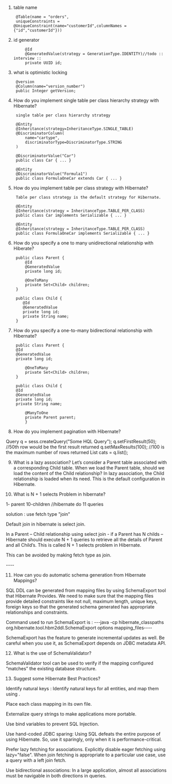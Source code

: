 1. table name

        @Table(name = "orders",
        uniqueConstraints = @UniqueConstraint(name="customerId",columnNames = {"id","customerId"}))

2. id generator

            @Id
            @GeneratedValue(strategy = GenerationType.IDENTITY)//todo :: interview ::
            private UUID id;
3. what is optimistic locking

        @version
        @Column(name="version_number")
        public Integer getVersion;

4. How do you implement single table per class hierarchy strategy with Hibernate?

        single table per class hierarchy strategy

        @Entity
        @Inheritance(strategy=InheritanceType.SINGLE_TABLE)
        @DiscriminatorColumn(
            name="cartype",
            discriminatorType=DiscriminatorType.STRING
        )

        @DiscriminatorValue("Car")
        public class Car { ... }

        @Entity
        @DiscriminatorValue("Formula1")
        public class FormulaOneCar extends Car { ... }

5. How do you implement table per class strategy with Hibernate?

        Table per class strategy is the default strategy for Hibernate.

        @Entity
        @Inheritance(strategy = InheritanceType.TABLE_PER_CLASS)
        public class Car implements Serializable { ... }

        @Entity
        @Inheritance(strategy = InheritanceType.TABLE_PER_CLASS)
        public class FormulaOneCar implements Serializable { ... }

6. How do you specify a one to many unidirectional relationship with Hiberate?

        public class Parent {
            @Id
            @GeneratedValue
            private long id;

            @OneToMany
            private Set<Child> children;
        }

        public class Child {
           @Id 
           @GeneratedValue
           private long id;
           private String name;
        }

7. How do you specify a one-to-many bidirectional relationship with Hibernate?


        public class Parent {
        @Id
        @GeneratedValue
        private long id;

            @OneToMany
            private Set<Child> children;
        }

        public class Child {
        @Id
        @GeneratedValue
        private long id;
        private String name;

            @ManyToOne
            private Parent parent;
            }

8. How do you implement pagination with Hibernate?

Query q = sess.createQuery("Some HQL Query");
q.setFirstResult(50); //50th row would be the first result returned
q.setMaxResults(100); //100 is the maximum number of rows returned
List cats = q.list();

9. What is a lazy association?
   Let’s consider a Parent table associated with a corresponding Child table.
When we load the Parent table, should we load the content of the Child relationship? 
In lazy association, the Child relationship is loaded when its need. 
This is the default configuration in Hibernate.

10. What is N + 1 selects Problem in hibernate?

1- parent
10-children
//hibernate do 11 queries

solution : use fetch type "join"

Default join in hibernate is select join. 

In a Parent – Child relationship using select join - 
if a Parent has N childs – 
Hibernate should execute N + 1 queries to retrieve all the details of Parent and all Child’s. 
This is called N + 1 selects problem in Hibernate.

This can be avoided by making fetch type as join.

--<set name="permissions" fetch="join">--

11. How can you do automatic schema generation from Hibernate Mappings?

SQL DDL can be generated from mapping files by using SchemaExport tool that Hibernate Provides.
We need to make sure that the mapping files provide detailed constraints like not null,
maximum length, unique keys, foreign keys so that the generated schema generated
has appropriate relationships and constraints. 

Command used to run SchemaExport is :
---java -cp hibernate_classpaths org.hibernate.tool.hbm2ddl.SchemaExport options mapping_files----

SchemaExport has the feature to generate incremental updates as
well. Be careful when you use it, as SchemaExport depends on JDBC metadata API.


12. What is the use of SchemaValidator?

SchemaValidator tool can be used to verify if the mapping configured “matches” the existing database structure.

13. Suggest some Hibernate Best Practices?

Identify natural keys : Identify natural keys for all entities, and map them using .

Place each class mapping in its own file. 

Externalize query strings to make applications more portable.

Use bind variables to prevent SQL Injection.

Use hand-coded JDBC sparing: Using SQL defeats the entire purpose of using Hibernate. So, use it sparingly, only when it is performance-critical.

Prefer lazy fetching for associations. Explicitly disable eager fetching using lazy="false". 
When join fetching is appropriate to a particular use case, use a query with a left join fetch.

Use bidirectional associations: In a large application, almost all associations must be navigable in both directions in queries.

